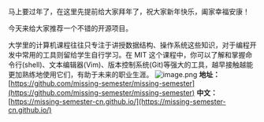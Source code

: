 马上要过年了，在这里先提前给大家拜年了，祝大家新年快乐，阖家幸福安康！

今天来给大家推荐一个不错的开源项目。

大学里的计算机课程往往只专注于讲授数据结构、操作系统这些知识，对于编程开发中常用的工具则留给学生自行学习。在 MIT 这个课程中，你可以了解和掌握命令行(shell)、文本编辑器(Vim)、版本控制系统(Git)等强大的工具，越早接触越能更加熟练地使用它们，有助于未来的职业生涯。
![image.png](https://shub-1251708715.cos.ap-guangzhou.myqcloud.com/elog-cookbook-img/FpL1I3FUUsUjSr_O5ccOkz__XDtE.png)
**地址：**[https://github.com/missing-semester/missing-semester](https://github.com/missing-semester/missing-semester)
**中文：**[https://missing-semester-cn.github.io/](https://missing-semester-cn.github.io/)
